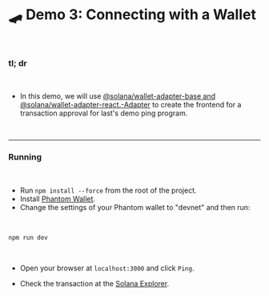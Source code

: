 # 🛹 Demo 3: Connecting with a Wallet


<br>

### tl; dr

<br>

* In this demo, we will use [@solana/wallet-adapter-base and @solana/wallet-adapter-react.-Adapter](https://github.com/anza-xyz/wallet-adapter) to create the frontend for a transaction approval for last's demo ping program.

<br>

---

### Running

<br>

* Run `npm install --force` from the root of the project.
* Install [Phantom Wallet](https://phantom.app/).
* Change the settings of your Phantom wallet to "devnet" and then run:

<br>

```
npm run dev
```

<br>

* Open your browser at `localhost:3000` and click `Ping`.

* Check the transaction at the [Solana Explorer](https://explorer.solana.com/?cluster=devnet).